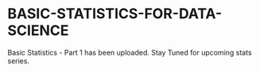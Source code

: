 # BASIC-STATISTICS-FOR-DATA-SCIENCE

Basic Statistics - Part 1 has been uploaded.
Stay Tuned for upcoming stats series.
